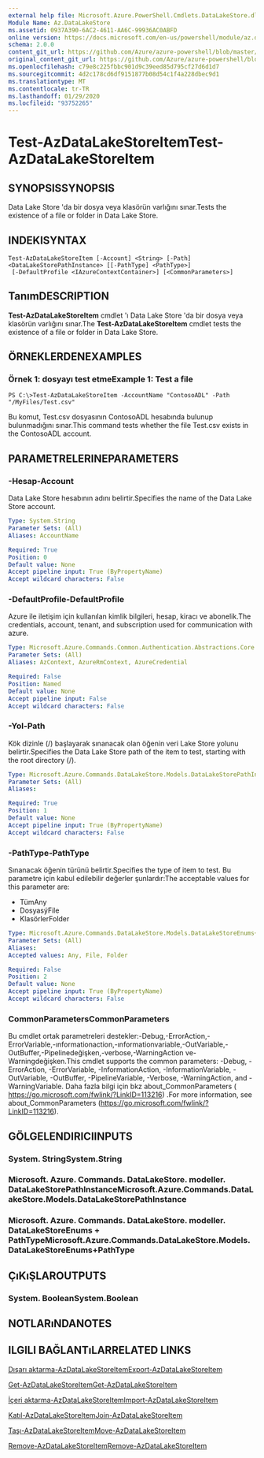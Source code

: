 ```yaml
---
external help file: Microsoft.Azure.PowerShell.Cmdlets.DataLakeStore.dll-Help.xml
Module Name: Az.DataLakeStore
ms.assetid: 0937A390-6AC2-4611-AA6C-99936AC0ABFD
online version: https://docs.microsoft.com/en-us/powershell/module/az.datalakestore/test-azdatalakestoreitem
schema: 2.0.0
content_git_url: https://github.com/Azure/azure-powershell/blob/master/src/DataLakeStore/DataLakeStore/help/Test-AzDataLakeStoreItem.md
original_content_git_url: https://github.com/Azure/azure-powershell/blob/master/src/DataLakeStore/DataLakeStore/help/Test-AzDataLakeStoreItem.md
ms.openlocfilehash: c79e8c225fbbc901d9c39eed85d795cf27d6d1d7
ms.sourcegitcommit: 4d2c178cd6df9151877b08d54c1f4a228dbec9d1
ms.translationtype: MT
ms.contentlocale: tr-TR
ms.lasthandoff: 01/29/2020
ms.locfileid: "93752265"
---
```

# <span data-ttu-id="9fe3c-101">Test-AzDataLakeStoreItem</span><span class="sxs-lookup"><span data-stu-id="9fe3c-101">Test-AzDataLakeStoreItem</span></span>

## <span data-ttu-id="9fe3c-102">SYNOPSIS</span><span class="sxs-lookup"><span data-stu-id="9fe3c-102">SYNOPSIS</span></span>
<span data-ttu-id="9fe3c-103">Data Lake Store 'da bir dosya veya klasörün varlığını sınar.</span><span class="sxs-lookup"><span data-stu-id="9fe3c-103">Tests the existence of a file or folder in Data Lake Store.</span></span>

## <span data-ttu-id="9fe3c-104">INDEKI</span><span class="sxs-lookup"><span data-stu-id="9fe3c-104">SYNTAX</span></span>

```
Test-AzDataLakeStoreItem [-Account] <String> [-Path] <DataLakeStorePathInstance> [[-PathType] <PathType>]
 [-DefaultProfile <IAzureContextContainer>] [<CommonParameters>]
```

## <span data-ttu-id="9fe3c-105">Tanım</span><span class="sxs-lookup"><span data-stu-id="9fe3c-105">DESCRIPTION</span></span>
<span data-ttu-id="9fe3c-106">**Test-AzDataLakeStoreItem** cmdlet 'ı Data Lake Store 'da bir dosya veya klasörün varlığını sınar.</span><span class="sxs-lookup"><span data-stu-id="9fe3c-106">The **Test-AzDataLakeStoreItem** cmdlet tests the existence of a file or folder in Data Lake Store.</span></span>

## <span data-ttu-id="9fe3c-107">ÖRNEKLERDEN</span><span class="sxs-lookup"><span data-stu-id="9fe3c-107">EXAMPLES</span></span>

### <span data-ttu-id="9fe3c-108">Örnek 1: dosyayı test etme</span><span class="sxs-lookup"><span data-stu-id="9fe3c-108">Example 1: Test a file</span></span>
```
PS C:\>Test-AzDataLakeStoreItem -AccountName "ContosoADL" -Path "/MyFiles/Test.csv"
```

<span data-ttu-id="9fe3c-109">Bu komut, Test.csv dosyasının ContosoADL hesabında bulunup bulunmadığını sınar.</span><span class="sxs-lookup"><span data-stu-id="9fe3c-109">This command tests whether the file Test.csv exists in the ContosoADL account.</span></span>

## <span data-ttu-id="9fe3c-110">PARAMETRELERINE</span><span class="sxs-lookup"><span data-stu-id="9fe3c-110">PARAMETERS</span></span>

### <span data-ttu-id="9fe3c-111">-Hesap</span><span class="sxs-lookup"><span data-stu-id="9fe3c-111">-Account</span></span>
<span data-ttu-id="9fe3c-112">Data Lake Store hesabının adını belirtir.</span><span class="sxs-lookup"><span data-stu-id="9fe3c-112">Specifies the name of the Data Lake Store account.</span></span>

```yaml
Type: System.String
Parameter Sets: (All)
Aliases: AccountName

Required: True
Position: 0
Default value: None
Accept pipeline input: True (ByPropertyName)
Accept wildcard characters: False
```

### <span data-ttu-id="9fe3c-113">-DefaultProfile</span><span class="sxs-lookup"><span data-stu-id="9fe3c-113">-DefaultProfile</span></span>
<span data-ttu-id="9fe3c-114">Azure ile iletişim için kullanılan kimlik bilgileri, hesap, kiracı ve abonelik.</span><span class="sxs-lookup"><span data-stu-id="9fe3c-114">The credentials, account, tenant, and subscription used for communication with azure.</span></span>

```yaml
Type: Microsoft.Azure.Commands.Common.Authentication.Abstractions.Core.IAzureContextContainer
Parameter Sets: (All)
Aliases: AzContext, AzureRmContext, AzureCredential

Required: False
Position: Named
Default value: None
Accept pipeline input: False
Accept wildcard characters: False
```

### <span data-ttu-id="9fe3c-115">-Yol</span><span class="sxs-lookup"><span data-stu-id="9fe3c-115">-Path</span></span>
<span data-ttu-id="9fe3c-116">Kök dizinle (/) başlayarak sınanacak olan öğenin veri Lake Store yolunu belirtir.</span><span class="sxs-lookup"><span data-stu-id="9fe3c-116">Specifies the Data Lake Store path of the item to test, starting with the root directory (/).</span></span>

```yaml
Type: Microsoft.Azure.Commands.DataLakeStore.Models.DataLakeStorePathInstance
Parameter Sets: (All)
Aliases:

Required: True
Position: 1
Default value: None
Accept pipeline input: True (ByPropertyName)
Accept wildcard characters: False
```

### <span data-ttu-id="9fe3c-117">-PathType</span><span class="sxs-lookup"><span data-stu-id="9fe3c-117">-PathType</span></span>
<span data-ttu-id="9fe3c-118">Sınanacak öğenin türünü belirtir.</span><span class="sxs-lookup"><span data-stu-id="9fe3c-118">Specifies the type of item to test.</span></span>
<span data-ttu-id="9fe3c-119">Bu parametre için kabul edilebilir değerler şunlardır:</span><span class="sxs-lookup"><span data-stu-id="9fe3c-119">The acceptable values for this parameter are:</span></span>
- <span data-ttu-id="9fe3c-120">Tüm</span><span class="sxs-lookup"><span data-stu-id="9fe3c-120">Any</span></span> 
- <span data-ttu-id="9fe3c-121">Dosyasý</span><span class="sxs-lookup"><span data-stu-id="9fe3c-121">File</span></span> 
- <span data-ttu-id="9fe3c-122">Klasörler</span><span class="sxs-lookup"><span data-stu-id="9fe3c-122">Folder</span></span>

```yaml
Type: Microsoft.Azure.Commands.DataLakeStore.Models.DataLakeStoreEnums+PathType
Parameter Sets: (All)
Aliases:
Accepted values: Any, File, Folder

Required: False
Position: 2
Default value: None
Accept pipeline input: True (ByPropertyName)
Accept wildcard characters: False
```

### <span data-ttu-id="9fe3c-123">CommonParameters</span><span class="sxs-lookup"><span data-stu-id="9fe3c-123">CommonParameters</span></span>
<span data-ttu-id="9fe3c-124">Bu cmdlet ortak parametreleri destekler:-Debug,-ErrorAction,-ErrorVariable,-ınformationaction,-ınformationvariable,-OutVariable,-OutBuffer,-Pipelinedeğişken,-verbose,-WarningAction ve-Warningdeğişken.</span><span class="sxs-lookup"><span data-stu-id="9fe3c-124">This cmdlet supports the common parameters: -Debug, -ErrorAction, -ErrorVariable, -InformationAction, -InformationVariable, -OutVariable, -OutBuffer, -PipelineVariable, -Verbose, -WarningAction, and -WarningVariable.</span></span> <span data-ttu-id="9fe3c-125">Daha fazla bilgi için bkz about_CommonParameters ( https://go.microsoft.com/fwlink/?LinkID=113216) .</span><span class="sxs-lookup"><span data-stu-id="9fe3c-125">For more information, see about_CommonParameters (https://go.microsoft.com/fwlink/?LinkID=113216).</span></span>

## <span data-ttu-id="9fe3c-126">GÖLGELENDIRICI</span><span class="sxs-lookup"><span data-stu-id="9fe3c-126">INPUTS</span></span>

### <span data-ttu-id="9fe3c-127">System. String</span><span class="sxs-lookup"><span data-stu-id="9fe3c-127">System.String</span></span>

### <span data-ttu-id="9fe3c-128">Microsoft. Azure. Commands. DataLakeStore. modeller. DataLakeStorePathInstance</span><span class="sxs-lookup"><span data-stu-id="9fe3c-128">Microsoft.Azure.Commands.DataLakeStore.Models.DataLakeStorePathInstance</span></span>

### <span data-ttu-id="9fe3c-129">Microsoft. Azure. Commands. DataLakeStore. modeller. DataLakeStoreEnums + PathType</span><span class="sxs-lookup"><span data-stu-id="9fe3c-129">Microsoft.Azure.Commands.DataLakeStore.Models.DataLakeStoreEnums+PathType</span></span>

## <span data-ttu-id="9fe3c-130">ÇıKıŞLAR</span><span class="sxs-lookup"><span data-stu-id="9fe3c-130">OUTPUTS</span></span>

### <span data-ttu-id="9fe3c-131">System. Boolean</span><span class="sxs-lookup"><span data-stu-id="9fe3c-131">System.Boolean</span></span>

## <span data-ttu-id="9fe3c-132">NOTLARıNDA</span><span class="sxs-lookup"><span data-stu-id="9fe3c-132">NOTES</span></span>

## <span data-ttu-id="9fe3c-133">ILGILI BAĞLANTıLAR</span><span class="sxs-lookup"><span data-stu-id="9fe3c-133">RELATED LINKS</span></span>

[<span data-ttu-id="9fe3c-134">Dışarı aktarma-AzDataLakeStoreItem</span><span class="sxs-lookup"><span data-stu-id="9fe3c-134">Export-AzDataLakeStoreItem</span></span>](./Export-AzDataLakeStoreItem.md)

[<span data-ttu-id="9fe3c-135">Get-AzDataLakeStoreItem</span><span class="sxs-lookup"><span data-stu-id="9fe3c-135">Get-AzDataLakeStoreItem</span></span>](./Get-AzDataLakeStoreItem.md)

[<span data-ttu-id="9fe3c-136">İçeri aktarma-AzDataLakeStoreItem</span><span class="sxs-lookup"><span data-stu-id="9fe3c-136">Import-AzDataLakeStoreItem</span></span>](./Import-AzDataLakeStoreItem.md)

[<span data-ttu-id="9fe3c-137">Katıl-AzDataLakeStoreItem</span><span class="sxs-lookup"><span data-stu-id="9fe3c-137">Join-AzDataLakeStoreItem</span></span>](./Join-AzDataLakeStoreItem.md)

[<span data-ttu-id="9fe3c-138">Taşı-AzDataLakeStoreItem</span><span class="sxs-lookup"><span data-stu-id="9fe3c-138">Move-AzDataLakeStoreItem</span></span>](./Move-AzDataLakeStoreItem.md)

[<span data-ttu-id="9fe3c-139">Remove-AzDataLakeStoreItem</span><span class="sxs-lookup"><span data-stu-id="9fe3c-139">Remove-AzDataLakeStoreItem</span></span>](./Remove-AzDataLakeStoreItem.md)


